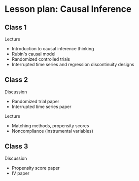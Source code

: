 # Lesson plan: Causal Inference

## Class 1

Lecture

- Introduction to causal inference thinking
- Rubin's causal model
- Randomized controlled trials
- Interrupted time series and regression discontinuity designs

## Class 2

Discussion

- Randomized trial paper
- Interrupted time series paper

Lecture

- Matching methods, propensity scores
- Noncompliance (instrumental variables)

## Class 3

Discussion

- Propensity score paper
- IV paper
